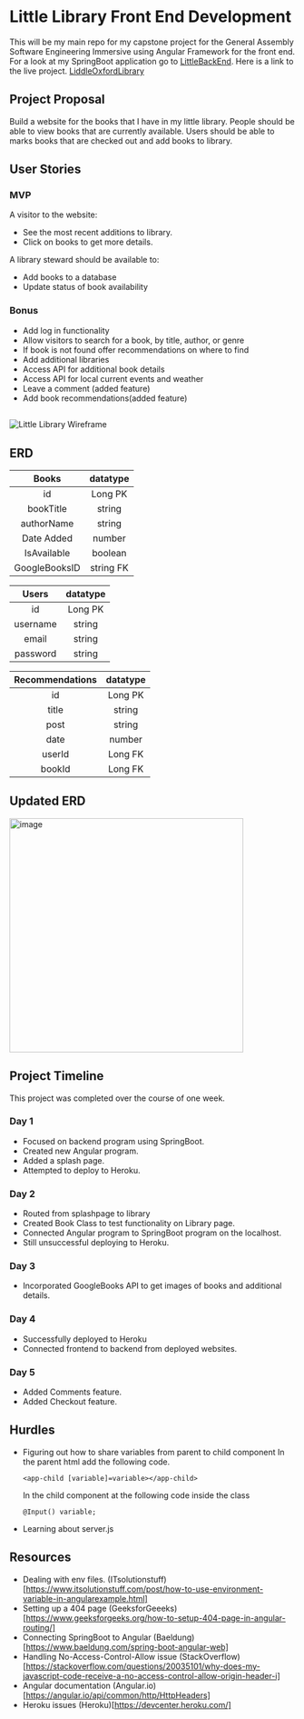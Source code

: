 # Little Library Front End Development

This will be my main repo for my capstone project for the General Assembly Software Engineering Immersive using Angular Framework for the front end. For a look at my SpringBoot application go to [LittleBackEnd](https://github.com/SethThomaspowered/littlebackend). 
Here is a link to the live project. [LiddleOxfordLibrary](https://liddleoxfordlibrary.herokuapp.com)

## Project Proposal

Build a website for the books that I have in my little library. People should be able to view books that are currently available. Users should be able to marks books that are checked out and add books to library.

## User Stories

### MVP
A visitor to the website:
  - See the most recent additions to library.
  - Click on books to get more details.
 

A library steward should be available to: 
  - Add books to a database
  - Update status of book availability 
  
 
 ### Bonus
 - Add log in functionality
 - Allow visitors to search for a book, by title, author, or genre
  - If book is not found offer recommendations on where to find
 - Add additional libraries
 - Access API for additional book details
 - Access API for local current events and weather
 - Leave a comment (added feature)
 - Add book recommendations(added feature)

##
![Little Library Wireframe](https://user-images.githubusercontent.com/83875269/152417256-5de2b5fe-5064-483d-9229-43b4d26e82c6.png)

## ERD

| Books | datatype |
|:-----:|:-----:|
| id    | Long PK |
| bookTitle | string |
| authorName | string |
| Date Added | number |
| IsAvailable | boolean |
| GoogleBooksID | string FK |

| Users | datatype |
|:-----:|:------:|
| id | Long PK |
| username | string |
| email | string |
| password | string |

| Recommendations | datatype |
|:------:|:-----:|
| id | Long PK|
| title | string |
| post | string |
| date | number |
| userId | Long FK |
| bookId | Long FK |

## Updated ERD
<img width="412" alt="image" src="https://user-images.githubusercontent.com/83875269/152061136-33ec5487-0153-4ab6-93ca-13e466c12a85.png">

## Project Timeline
  This project was completed over the course of one week.
  
### Day 1
- Focused on backend program using SpringBoot.
- Created new Angular program.
- Added a splash page.
- Attempted to deploy to Heroku.

### Day 2
- Routed from splashpage to library
- Created Book Class to test functionality on Library page.
- Connected Angular program to SpringBoot program on the localhost.
- Still unsuccessful deploying to Heroku.

### Day 3
- Incorporated GoogleBooks API to get images of books and additional details.

### Day 4
- Successfully deployed to Heroku
- Connected frontend to backend from deployed websites.
### Day 5
- Added Comments feature.
- Added Checkout feature.

## Hurdles
- Figuring out how to share variables from parent to child component
  In the parent html add the following code.
  ```
  <app-child [variable]=variable></app-child>
  
  ```
  In the child component at the following code inside the class
  ```
  @Input() variable;
  
  ```
- Learning about server.js   
## Resources
- Dealing with env files. (ITsolutionstuff)[https://www.itsolutionstuff.com/post/how-to-use-environment-variable-in-angularexample.html]
- Setting up a 404 page (GeeksforGeeeks)[https://www.geeksforgeeks.org/how-to-setup-404-page-in-angular-routing/]
- Connecting SpringBoot to Angular (Baeldung)[https://www.baeldung.com/spring-boot-angular-web]
- Handling No-Access-Control-Allow issue (StackOverflow)[https://stackoverflow.com/questions/20035101/why-does-my-javascript-code-receive-a-no-access-control-allow-origin-header-i]
- Angular documentation (Angular.io)[https://angular.io/api/common/http/HttpHeaders]
- Heroku issues (Heroku)[https://devcenter.heroku.com/]
